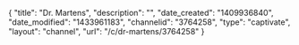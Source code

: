 {
    "title": "Dr. Martens",
    "description": "",
    "date_created": "1409936840",
    "date_modified": "1433961183",
    "channelid": "3764258",
    "type": "captivate",
    "layout": "channel",
    "url": "\/c\/dr-martens\/3764258"
}
